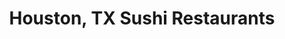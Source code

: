 ---
layout: city
title: Houston, TX Sushi Restaurants
permalink: /texas/houston/
stateAbbr: TX
stateName: Texas
cityName: Houston

---